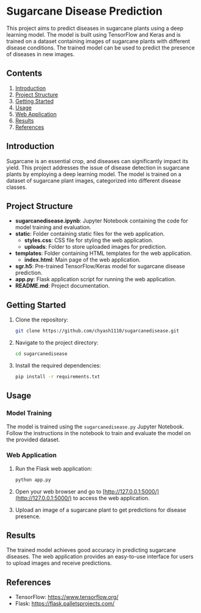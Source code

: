 # Sugarcane Disease Prediction

This project aims to predict diseases in sugarcane plants using a deep learning model. The model is built using TensorFlow and Keras and is trained on a dataset containing images of sugarcane plants with different disease conditions. The trained model can be used to predict the presence of diseases in new images.

## Contents

1. [Introduction](#introduction)
2. [Project Structure](#project-structure)
3. [Getting Started](#getting-started)
4. [Usage](#usage)
5. [Web Application](#web-application)
6. [Results](#results)
7. [References](#references)

## Introduction

Sugarcane is an essential crop, and diseases can significantly impact its yield. This project addresses the issue of disease detection in sugarcane plants by employing a deep learning model. The model is trained on a dataset of sugarcane plant images, categorized into different disease classes.

## Project Structure

- **sugarcanedisease.ipynb**: Jupyter Notebook containing the code for model training and evaluation.
- **static**: Folder containing static files for the web application.
  - **styles.css**: CSS file for styling the web application.
  - **uploads**: Folder to store uploaded images for prediction.
- **templates**: Folder containing HTML templates for the web application.
  - **index.html**: Main page of the web application.
- **sgr.h5**: Pre-trained TensorFlow/Keras model for sugarcane disease prediction.
- **app.py**: Flask application script for running the web application.
- **README.md**: Project documentation.

## Getting Started

1. Clone the repository:

   ```bash
   git clone https://github.com/chyash1110/sugarcanedisease.git
   ```

2. Navigate to the project directory:

   ```bash
   cd sugarcanedisease
   ```

3. Install the required dependencies:

   ```bash
   pip install -r requirements.txt
   ```

## Usage

### Model Training

The model is trained using the `sugarcanedisease.py` Jupyter Notebook. Follow the instructions in the notebook to train and evaluate the model on the provided dataset.

### Web Application

1. Run the Flask web application:

   ```bash
   python app.py
   ```

2. Open your web browser and go to [http://127.0.0.1:5000/](http://127.0.0.1:5000/) to access the web application.

3. Upload an image of a sugarcane plant to get predictions for disease presence.

## Results

The trained model achieves good accuracy in predicting sugarcane diseases. The web application provides an easy-to-use interface for users to upload images and receive predictions.

## References

- TensorFlow: https://www.tensorflow.org/
- Flask: https://flask.palletsprojects.com/
